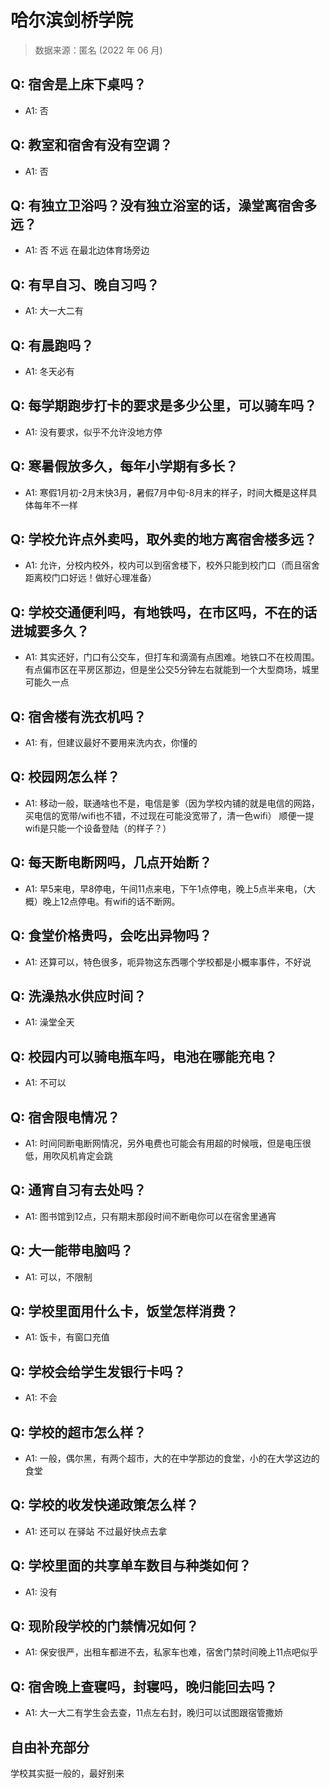 # 哈尔滨剑桥学院

> 数据来源：匿名 (2022 年 06 月)

## Q: 宿舍是上床下桌吗？

- A1: 否

## Q: 教室和宿舍有没有空调？

- A1: 否

## Q: 有独立卫浴吗？没有独立浴室的话，澡堂离宿舍多远？

- A1: 否 不远 在最北边体育场旁边

## Q: 有早自习、晚自习吗？

- A1: 大一大二有

## Q: 有晨跑吗？

- A1: 冬天必有

## Q: 每学期跑步打卡的要求是多少公里，可以骑车吗？

- A1: 没有要求，似乎不允许没地方停

## Q: 寒暑假放多久，每年小学期有多长？

- A1: 寒假1月初-2月末快3月，暑假7月中旬-8月末的样子，时间大概是这样具体每年不一样

## Q: 学校允许点外卖吗，取外卖的地方离宿舍楼多远？

- A1: 允许，分校内校外，校内可以到宿舍楼下，校外只能到校门口（而且宿舍距离校门口好远！做好心理准备）

## Q: 学校交通便利吗，有地铁吗，在市区吗，不在的话进城要多久？

- A1: 其实还好，门口有公交车，但打车和滴滴有点困难。地铁口不在校周围。有点偏市区在平房区那边，但是坐公交5分钟左右就能到一个大型商场，城里可能久一点

## Q: 宿舍楼有洗衣机吗？

- A1: 有，但建议最好不要用来洗内衣，你懂的

## Q: 校园网怎么样？

- A1: 移动一般，联通啥也不是，电信是爹（因为学校内铺的就是电信的网路，买电信的宽带/wifi也不错，不过现在可能没宽带了，清一色wifi）
顺便一提wifi是只能一个设备登陆（的样子？）

## Q: 每天断电断网吗，几点开始断？

- A1: 早5来电，早8停电，午间11点来电，下午1点停电，晚上5点半来电，（大概）晚上12点停电。有wifi的话不断网。

## Q: 食堂价格贵吗，会吃出异物吗？

- A1: 还算可以，特色很多，呃异物这东西哪个学校都是小概率事件，不好说

## Q: 洗澡热水供应时间？

- A1: 澡堂全天

## Q: 校园内可以骑电瓶车吗，电池在哪能充电？

- A1: 不可以

## Q: 宿舍限电情况？

- A1: 时间同断电断网情况，另外电费也可能会有用超的时候哦，但是电压很低，用吹风机肯定会跳

## Q: 通宵自习有去处吗？

- A1: 图书馆到12点，只有期末那段时间不断电你可以在宿舍里通宵

## Q: 大一能带电脑吗？

- A1: 可以，不限制

## Q: 学校里面用什么卡，饭堂怎样消费？

- A1: 饭卡，有窗口充值

## Q: 学校会给学生发银行卡吗？

- A1: 不会

## Q: 学校的超市怎么样？

- A1: 一般，偶尔黑，有两个超市，大的在中学那边的食堂，小的在大学这边的食堂

## Q: 学校的收发快递政策怎么样？

- A1: 还可以 在驿站 不过最好快点去拿

## Q: 学校里面的共享单车数目与种类如何？

- A1: 没有

## Q: 现阶段学校的门禁情况如何？

- A1: 保安很严，出租车都进不去，私家车也难，宿舍门禁时间晚上11点吧似乎

## Q: 宿舍晚上查寝吗，封寝吗，晚归能回去吗？

- A1: 大一大二有学生会去查，11点左右封，晚归可以试图跟宿管撒娇

## 自由补充部分

学校其实挺一般的，最好别来